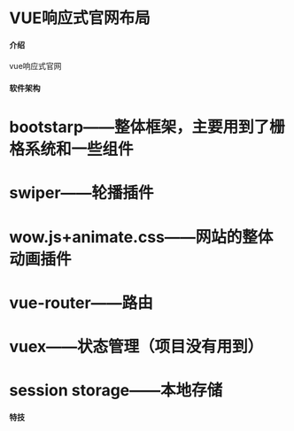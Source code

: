 
# VUE响应式官网布局

#### 介绍
vue响应式官网

#### 软件架构

# bootstarp——整体框架，主要用到了栅格系统和一些组件

# swiper——轮播插件

# wow.js+animate.css——网站的整体动画插件

# vue-router——路由

# vuex——状态管理（项目没有用到）

# session storage——本地存储

#### 特技
